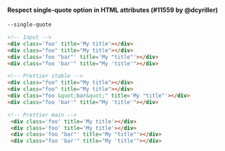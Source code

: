 #### Respect single-quote option in HTML attributes (#11559 by @dcyriller)

<!-- prettier-ignore -->
```sh
--single-quote
```

<!-- prettier-ignore -->
```html
<!-- Input -->
<div class='foo' title='My title'></div>
<div class="foo" title="My title"></div>
<div class='foo "bar"' title='My "title"'></div>
<div class="foo 'bar'" title="My 'title'"></div>

<!-- Prettier stable -->
<div class="foo" title="My title"></div>
<div class="foo" title="My title"></div>
<div class="foo &quot;bar&quot;" title='My "title"'></div>
<div class="foo 'bar'" title="My 'title'"></div>

<!-- Prettier main -->
 <div class='foo' title='My title'></div>
 <div class='foo' title='My title'></div>
 <div class='foo "bar"' title='My "title"'></div>
 <div class="foo 'bar'" title="My 'title'"></div>
```

